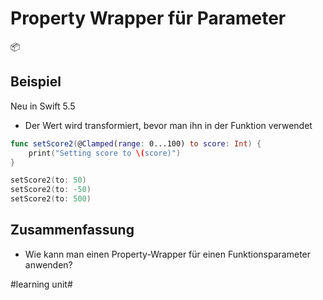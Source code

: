 # Property Wrapper für Parameter
📦

## Beispiel

Neu in Swift 5.5

- Der Wert wird transformiert, bevor man ihn in der Funktion verwendet


```swift
func setScore2(@Clamped(range: 0...100) to score: Int) {
    print("Setting score to \(score)")
}

setScore2(to: 50)
setScore2(to: -50)
setScore2(to: 500)
```


## Zusammenfassung
- Wie kann man einen Property-Wrapper für einen Funktionsparameter anwenden?

#learning unit#